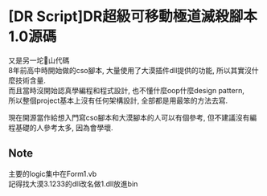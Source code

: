 # [DR Script]DR超級可移動極道滅殺腳本1.0源碼
又是另一坨💩山代碼  
8年前高中時開始做的cso腳本, 大量使用了大漠插件dll提供的功能, 所以其實沒什麼技術含量.  
而且當時沒開始認真學編程和程式設計, 也不懂什麼oop什麼design pattern,  
所以整個project基本上沒有任何架構設計, 全部都是用最笨的方法去寫.  
  
現在開源當作給想入門寫cso腳本和大漠腳本的人可以有個參考, 但不建議沒有編程基礎的人參考太多, 因為會學壞.  

## Note
主要的logic集中在Form1.vb  
記得找大漠3.1233的dll改名做1.dll放進bin  
